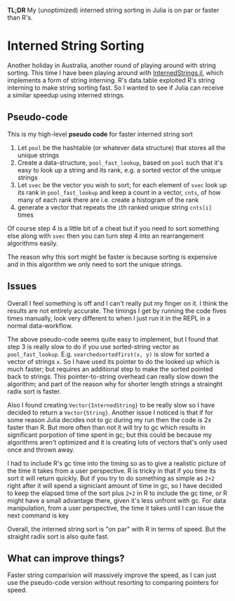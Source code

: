 **TL;DR**
My (unoptimized) interned string sorting in Julia is on par or faster than R's.

# Interned String Sorting
Another holiday in Australia, another round of playing around with string sorting. This time I have been playing around with [InternedStrings.jl](https://github.com/oxinabox/InternedStrings.jl), which implements a form of string interning. R's data.table exploited R's string interning to make string sorting fast. So I wanted to see if Julia can receive a similar speedup using interned strings. 

## Pseudo-code
This is my high-level **pseudo code** for faster interned string sort

1. Let `pool` be the hashtable (or whatever data structure) that stores all the unique strings
2. Create a data-structure, `pool_fast_lookup`, based on `pool` such that it's easy to look up a string and its rank, e.g. a sorted vector of the unique strings
3. Let `svec` be the vector you wish to sort; for each element of `svec` look up its rank in `pool_fast_lookup` and keep a count in a vector, `cnts`, of how many of each rank there are i.e. create a histogram of the rank
4. generate a vector that repeats the `i`th ranked unique string `cnts[i]` times

Of course step 4 is a little bit of a cheat but if you need to sort something else along with `svec` then you can turn step 4 into an rearrangement algorithms easily.

The reason why this sort might be faster is because sorting is expensive and in this algorithm we only need to sort the unique strings. 

## Issues
Overall I feel something is off and I can't really put my finger on it. I think the results are not entirely accurate. The timings I get by running the code fives times manually, look very different to when I just run it in the REPL in a normal data-workflow.

The above pseudo-code seems quite easy to implement, but I found that step 3 is really slow to do if you use sorted-string vector as `pool_fast_lookup`. E.g. `searchedsortedfirst(x, y)` is slow for sorted a vector of strings `x`. So I have used its pointer to do the looked up which is much faster; but requires an additional step to make the sorted pointed back to strings. This pointer-to-string overhead can really slow down the algorithm; and part of the reason why for shorter length strings a strainght radix sort is faster.

Also I found creating `Vector{InternedString}` to be really slow so I have decided to return a `Vector{String}`. Another issue I noticed is that if for some reason Julia decides not to gc during my run then the code is 2x faster than R. But more often than not it will try to gc which results in significant porpotion of time spent in gc; but this could be because my algorithms aren't optimized and it is creating lots of vectors that's only used once and thrown away.

I had to include R's gc time into the timing so as to give a realistic picture of the time it takes from a user perspective. R is tricky in that if you time its sort it will return quickly. But if you try to do something as simple as `2+2` right after it will spend a signiciant amount of time in gc, so I have decided to keep the elapsed time of the sort plus `2+2` in R to include the gc time, or R might have a small advantage there, given it's less unfront with gc. For data manipulation, from a user perspective, the time it takes until I can issue the next command is key

Overall, the interned string sort is "on par" with R in terms of speed. But the straight radix sort is also quite fast.

## What can improve things?
Faster string comparision will massively improve the speed, as I can just use the pseudo-code version without resorting to comparing pointers for speed.




